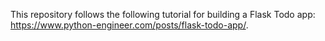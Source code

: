This repository follows the following tutorial for building a Flask Todo app: https://www.python-engineer.com/posts/flask-todo-app/.